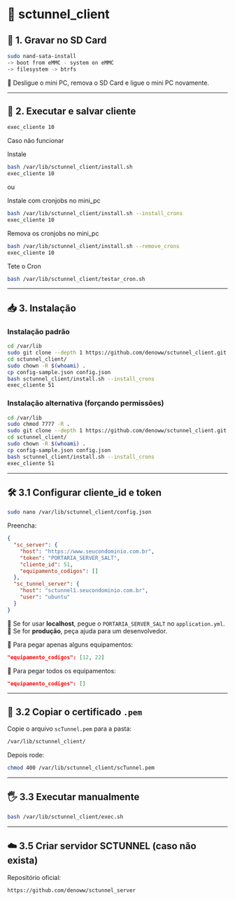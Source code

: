 # 📡 sctunnel_client

## 🧩 1. Gravar no SD Card

```bash
sudo nand-sata-install
-> boot from eMMC - system on eMMC
-> filesystem -> btrfs

```

🔌 Desligue o mini PC, remova o SD Card e ligue o mini PC novamente.


---

## 🔄 2. Executar e salvar cliente

```bash
exec_cliente 10
```


Caso não funcionar

Instale
```bash
bash /var/lib/sctunnel_client/install.sh
exec_cliente 10
```

ou

Instale com cronjobs no mini_pc
```bash
bash /var/lib/sctunnel_client/install.sh --install_crons
exec_cliente 10
```

Remova os cronjobs no mini_pc
```bash
bash /var/lib/sctunnel_client/install.sh --remove_crons
exec_cliente 10
```

Tete o Cron

```bash
bash /var/lib/sctunnel_client/testar_cron.sh
```


---

## 📥 3. Instalação

### Instalação padrão

```bash
cd /var/lib
sudo git clone --depth 1 https://github.com/denoww/sctunnel_client.git
cd sctunnel_client/
sudo chown -R $(whoami) .
cp config-sample.json config.json
bash sctunnel_client/install.sh --install_crons
exec_cliente 51
```

### Instalação alternativa (forçando permissões)

```bash
cd /var/lib
sudo chmod 7777 -R .
sudo git clone --depth 1 https://github.com/denoww/sctunnel_client.git
cd sctunnel_client/
sudo chown -R $(whoami) .
cp config-sample.json config.json
bash sctunnel_client/install.sh --install_crons
exec_cliente 51
```

---

## 🛠️ 3.1 Configurar cliente_id e token

```bash
sudo nano /var/lib/sctunnel_client/config.json
```

Preencha:

```json
{
  "sc_server": {
    "host": "https://www.seucondominio.com.br",
    "token": "PORTARIA_SERVER_SALT",
    "cliente_id": 51,
    "equipamento_codigos": []
  },
  "sc_tunnel_server": {
    "host": "sctunnel1.seucondominio.com.br",
    "user": "ubuntu"
  }
}
```

🔹 Se for usar **localhost**, pegue o `PORTARIA_SERVER_SALT` no `application.yml`.
🔹 Se for **produção**, peça ajuda para um desenvolvedor.

🎯 Para pegar apenas alguns equipamentos:

```json
"equipamento_codigos": [12, 22]
```

🎯 Para pegar todos os equipamentos:

```json
"equipamento_codigos": []
```


---

## 🔑 3.2 Copiar o certificado `.pem`

Copie o arquivo `scTunnel.pem` para a pasta:

```bash
/var/lib/sctunnel_client/
```

Depois rode:

```bash
chmod 400 /var/lib/sctunnel_client/scTunnel.pem
```

---

## 🖐️ 3.3 Executar manualmente

```bash
bash /var/lib/sctunnel_client/exec.sh
```

---



## ☁️ 3.5 Criar servidor SCTUNNEL (caso não exista)

Repositório oficial:

```
https://github.com/denoww/sctunnel_server
```
